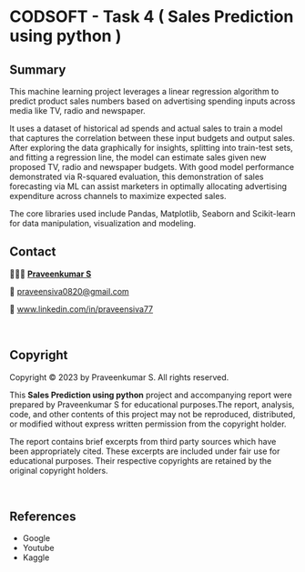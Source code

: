 # CODSOFT - Task 4  ( Sales Prediction using python )

## Summary

This machine learning project leverages a linear regression algorithm to predict product sales numbers based on advertising spending inputs across media like TV, radio and newspaper.

It uses a dataset of historical ad spends and actual sales to train a model that captures the correlation between these input budgets and output sales. After exploring the data graphically for insights, splitting into train-test sets, and fitting a regression line, the model can estimate sales given new proposed TV, radio and newspaper budgets. With good model performance demonstrated via R-squared evaluation, this demonstration of sales forecasting via ML can assist marketers in optimally allocating advertising expenditure across channels to maximize expected sales. 

The core libraries used include Pandas, Matplotlib, Seaborn and Scikit-learn for data manipulation, visualization and modeling.
<br>

## Contact

🧑🏿‍💻  <a href="https://github.com/PraveenSiva77">**Praveenkumar S**</a>

📧 <a> praveensiva0820@gmail.com </a>

🔗 www.linkedin.com/in/praveensiva77

    
<br>

## Copyright
Copyright © 2023 by Praveenkumar S. All rights reserved.

This **Sales Prediction using python** project and accompanying report were prepared by Praveenkumar S for educational purposes.The report, analysis, code, and other contents of this project may not be reproduced, distributed, or modified without express written permission from the copyright holder.

The report contains brief excerpts from third party sources which have been appropriately cited. These excerpts are included under fair use for educational purposes. Their respective copyrights are retained by the original copyright holders.

<br>

## References
- Google
- Youtube
- Kaggle
